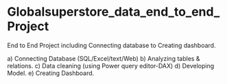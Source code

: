 # Globalsuperstore_data_end_to_end_Project
End to End Project including Connecting database to Creating dashboard.

a) Connecting Database (SQL/Excel/text/Web)
b) Analyzing tables & relations.
c) Data cleaning (using Power query editor-DAX)
d) Developing Model.
e) Creating Dashboard.
